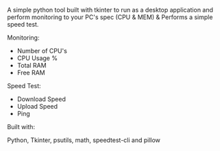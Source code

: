 A simple python tool built with tkinter to run as a desktop application and perform monitoring to your PC's spec (CPU & MEM) & Performs a simple speed test.

Monitoring:

- Number of CPU's
- CPU Usage %
- Total RAM
- Free RAM

Speed Test:

- Download Speed
- Upload Speed
- Ping

Built with:

Python, Tkinter, psutils, math, speedtest-cli and pillow